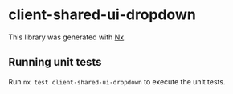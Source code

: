 # client-shared-ui-dropdown

This library was generated with [Nx](https://nx.dev).

## Running unit tests

Run `nx test client-shared-ui-dropdown` to execute the unit tests.
